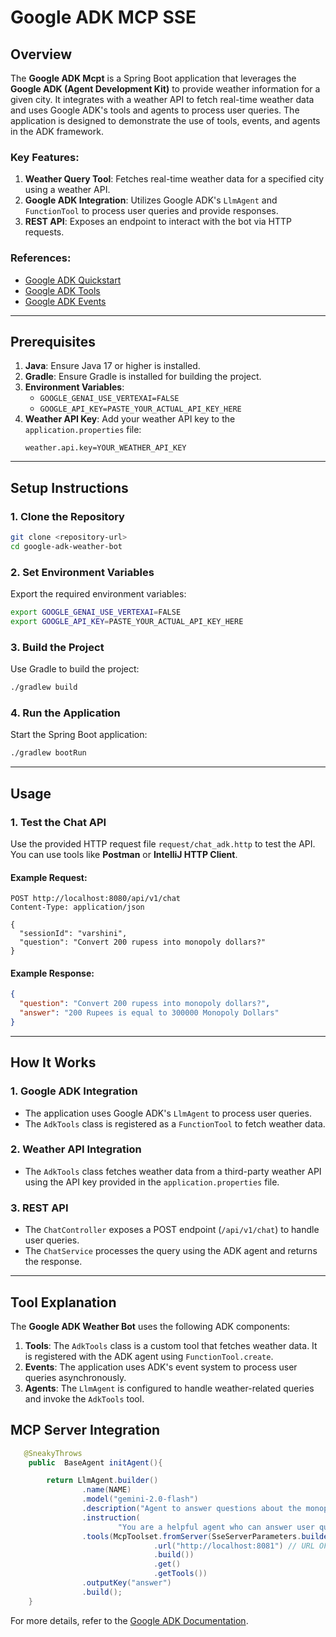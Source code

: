 # Google ADK MCP SSE

## Overview
The **Google ADK Mcpt** is a Spring Boot application that leverages the **Google ADK (Agent Development Kit)** to provide weather information for a given city. It integrates with a weather API to fetch real-time weather data and uses Google ADK's tools and agents to process user queries. The application is designed to demonstrate the use of tools, events, and agents in the ADK framework.

### Key Features:
1. **Weather Query Tool**: Fetches real-time weather data for a specified city using a weather API.
2. **Google ADK Integration**: Utilizes Google ADK's `LlmAgent` and `FunctionTool` to process user queries and provide responses.
3. **REST API**: Exposes an endpoint to interact with the bot via HTTP requests.

### References:
- [Google ADK Quickstart](https://google.github.io/adk-docs/get-started/quickstart/)
- [Google ADK Tools](https://google.github.io/adk-docs/tools/)
- [Google ADK Events](https://google.github.io/adk-docs/events/)

---

## Prerequisites
1. **Java**: Ensure Java 17 or higher is installed.
2. **Gradle**: Ensure Gradle is installed for building the project.
3. **Environment Variables**:
    - `GOOGLE_GENAI_USE_VERTEXAI=FALSE`
    - `GOOGLE_API_KEY=PASTE_YOUR_ACTUAL_API_KEY_HERE`
4. **Weather API Key**: Add your weather API key to the `application.properties` file:
   ```properties
   weather.api.key=YOUR_WEATHER_API_KEY
   ```

---

## Setup Instructions

### 1. Clone the Repository
```bash
git clone <repository-url>
cd google-adk-weather-bot
```

### 2. Set Environment Variables
Export the required environment variables:
```bash
export GOOGLE_GENAI_USE_VERTEXAI=FALSE
export GOOGLE_API_KEY=PASTE_YOUR_ACTUAL_API_KEY_HERE
```

### 3. Build the Project
Use Gradle to build the project:
```bash
./gradlew build
```

### 4. Run the Application
Start the Spring Boot application:
```bash
./gradlew bootRun
```

---

## Usage

### 1. Test the Chat API
Use the provided HTTP request file `request/chat_adk.http` to test the API. You can use tools like **Postman** or **IntelliJ HTTP Client**.

#### Example Request:
```http
POST http://localhost:8080/api/v1/chat
Content-Type: application/json

{
  "sessionId": "varshini",
  "question": "Convert 200 rupess into monopoly dollars?"
}
```

#### Example Response:
```json
{
  "question": "Convert 200 rupess into monopoly dollars?",
  "answer": "200 Rupees is equal to 300000 Monopoly Dollars"
}
```

---

## How It Works

### 1. **Google ADK Integration**
- The application uses Google ADK's `LlmAgent` to process user queries.
- The `AdkTools` class is registered as a `FunctionTool` to fetch weather data.

### 2. **Weather API Integration**
- The `AdkTools` class fetches weather data from a third-party weather API using the API key provided in the `application.properties` file.

### 3. **REST API**
- The `ChatController` exposes a POST endpoint (`/api/v1/chat`) to handle user queries.
- The `ChatService` processes the query using the ADK agent and returns the response.

---

## Tool Explanation
The **Google ADK Weather Bot** uses the following ADK components:
1. **Tools**: The `AdkTools` class is a custom tool that fetches weather data. It is registered with the ADK agent using `FunctionTool.create`.
2. **Events**: The application uses ADK's event system to process user queries asynchronously.
3. **Agents**: The `LlmAgent` is configured to handle weather-related queries and invoke the `AdkTools` tool.

## MCP Server Integration

```java
   @SneakyThrows
    public  BaseAgent initAgent(){

        return LlmAgent.builder()
                .name(NAME)
                .model("gemini-2.0-flash")
                .description("Agent to answer questions about the monopoly dollars.")
                .instruction(
                        "You are a helpful agent who can answer user questions about the monopoly dollars .")
                .tools(McpToolset.fromServer(SseServerParameters.builder()
                                .url("http://localhost:8081") // URL OF THE MCP SERVER
                                .build())
                                .get()
                                .getTools())
                .outputKey("answer")
                .build();
    }
```

For more details, refer to the [Google ADK Documentation](https://google.github.io/adk-docs/).

